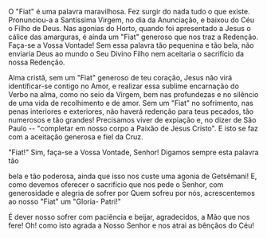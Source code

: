 
O "Fiat" é uma palavra maravilhosa. Fez surgir do nada tudo o que existe. Pronunciou-a a Santíssima Virgem, no dia da Anunciação, e baixou do Céu o Filho de Deus. Nas agonias do Horto, quando foi apresentado a Jesus o cálice das amarguras, é ainda um "Fiat" generoso que nos traz a Redenção. Faça-se a Vossa Vontade! Sem essa palavra tão pequenina e tão bela, não enviaria Deus ao mundo o Seu Divino Filho nem aceitaria o sacrifício da nossa Redenção.

Alma cristã, sem um "Fiat" generoso de teu coração, Jesus não virá identificar-se contigo no Amor, e realizar essa sublime encarnação do Verbo na alma, como no seio da Virgem, bem nas profundezas e no silêncio de uma vida de recolhimento e de amor. Sem um "Fiat" no sofrimento, nas penas interiores e exteriores, não haverá redenção para teus pecados, tão numerosos e tão grandes! Precisamos viver de expiação e, no dizer de São Paulo -- "completar em nosso corpo a Paixão de Jesus Cristo". E isto se faz com a aceitação generosa e fiel da Cruz.

"Fiat!" Sim, faça-se a Vossa Vontade, Senhor! Digamos sempre esta palavra tão

bela e tão poderosa, ainda que isso nos custe uma agonia de Getsêmani! E, como devemos oferecer o sacrifício que nos pede o Senhor, com generosidade e alegria de sofrer por Quem sofreu por nós, acrescentemos ao nosso "Fiat" um "Gloria- Patri!"

É dever nosso sofrer com paciência e beijar, agradecidos, a Mão que nos fere! Oh! como isto agrada a Nosso Senhor e nos atrai as bênçãos do Céu!

